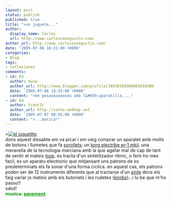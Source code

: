 ```yaml
---
layout: post
status: publish
published: true
title: ">un juguete..."
author:
  display_name: Carles
  url: http://www.carlessanagustin.com/
author_url: http://www.carlessanagustin.com/
date: '2005-07-06 18:31:00 +0000'
categories:
- Blog
tags:
- reflexiones
comments:
- id: 63
  author: musa
  author_url: http://www.blogger.com/profile/10438165908065010300
  date: '2005-07-06 18:33:00 +0000'
  content: ">ke pesaooooooooo amb l&#039;aparatillo...."
- id: 64
  author: FrantIc
  author_url: http://santo.webhop.net
  date: '2005-07-07 08:55:00 +0000'
  content: ">...marica!"
---
```

<p>><a href="http://www.synthtopia.com/news/images/Korg-ERMKII.jpg" target="_blank"><img src="http://www.korg.com/gear/images/products/info/info_ERMKII.jpg" alt="el juguetito" border="0" /></a><br />dons aquest dissabte em va picar i em vaig comprar un aparatet amb molts de botons i llumetes que fa <a href="http://www.korg.com/downloads/mp3/EARMKII/EAR_Macro.mp3" target="_blank">sorollets</a>; un <a href="http://www.korg.com/gear/info.asp?a_prod_no=ERMKII&amp;category_id=2" target="_blank">korg electribe er-1 mkii</a>. una meravella de la tecnologia marciana amb la que agafar mal de cap de tant de sentir el mateix <a href="http://www.planettonyhawk.com/articles/huckjam/2003ny/loop-bucky-good_big.jpg" target="_blank">loop</a>. es tracta d'un sintetitzador ritmic, o fent-ho mes facil, es un aparatu electronic que mitjansant uns patrons de so predeterminats els fa sonar d'una forma ciclica. en aquest cas, els patrons poden ser de 12 instruments diferents que al tractarse d'un <a href="http://www.hotrodmotm.com/images/case/synth_of_doom_2.jpg" target="_blank">sinte</a> dons els faig variar jo mateix amb els butonets i les rudetes (<a href="http://www.arcadeshop.com/pics/tempest-knob.jpg" target="_blank">knobs</a>)...i lu be que m'ho passo!!<br />salut!<br /><span style="color:rgb(0,153,0);font-weight:bold;">musica: </span><a style="color:rgb(0,153,0);font-weight:bold;" href="http://railwayshoes.net/pavement/" target="_blank">pavement</a></p>
